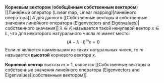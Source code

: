 **Корневым вектором** (**обобщённым собственным вектором**) [[Линейный оператор (Linear map, Linear mapping)|линейного оператора]] $A$ для данного [[Собственные векторы и собственные значения линейного оператора (Eigenvectors and Eigenvalues)|собственного значения]] $\lambda\in K$ называется такой ненулевой вектор $x\in L$, что для некоторого натурального числа $m$ имеет место:$$(A-\lambda\cdot I)^mx=0$$Если $m$ является наименьшим из таких натуральных чисел, то $m$ называется **высотой** корневого вектора $x$.

**Корневой вектор** высоты $m=1$, является [[Собственные векторы и собственные значения линейного оператора (Eigenvectors and Eigenvalues)|собственным вектором]].